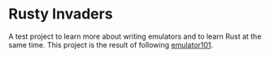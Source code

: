 # Rusty Invaders

A test project to learn more about writing emulators and to learn Rust at the same time. This project is the result of following [emulator101](http://emulator101.com/).
